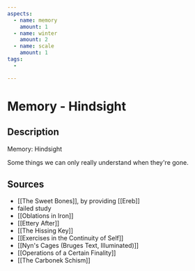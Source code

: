 ```yaml
---
aspects:
  - name: memory
    amount: 1
  - name: winter
    amount: 2
  - name: scale
    amount: 1
tags:
  - 

---
```


# Memory - Hindsight

## Description
Memory: Hindsight

Some things we can only really understand when they're gone.
## Sources

- [[The Sweet Bones]], by providing [[Ereb]]
- failed study
- [[Oblations in Iron]]
- [[Ettery After]]
- [[The Hissing Key]]
- [[Exercises in the Continuity of Self]]
- [[Nyn's Cages (Bruges Text, Illuminated)]]
- [[Operations of a Certain Finality]]
- [[The Carbonek Schism]]